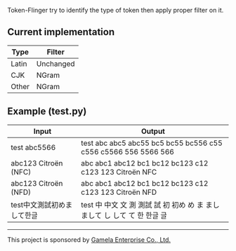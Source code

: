 Token-Flinger try to identify the type of token then apply proper filter on it.

## Current implementation

Type | Filter
-----|-------
Latin | Unchanged
CJK | NGram
Other | NGram


## Example (test.py)

Input | Output
------|-------
test abc5566 | test abc abc5 abc55 bc5 bc55 bc556 c55 c556 c5566 556 5566 566
abc123 Citroën (NFC) | abc abc1 abc12 bc1 bc12 bc123 c12 c123 123 Citroën NFC
abc123 Citroën (NFD) | abc abc1 abc12 bc1 bc12 bc123 c12 c123 123 Citroën NFD
test中文測試初めまして한글 | test 中 中文 文 測 測試 試 初 初め め ま まし まして し して て 한 한글 글

-----------------------------
This project is sponsored by [Gamela Enterprise Co., Ltd.](https://www.gamela.com.tw)
